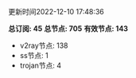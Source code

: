 更新时间2022-12-10 17:48:36

**总订阅: 45**
**总节点: 705**
**有效节点: 143**
- v2ray节点: 138
- ss节点: 1
- trojan节点: 4

